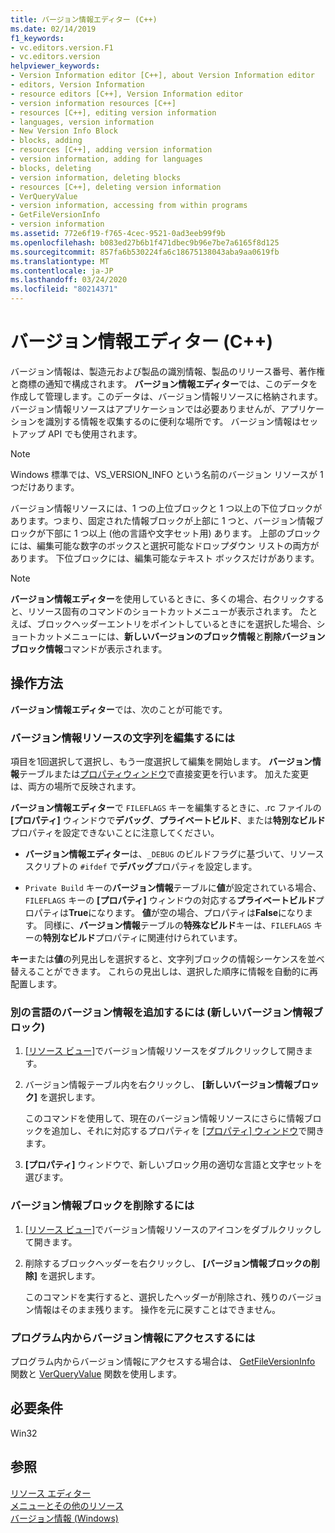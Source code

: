 ```yaml
---
title: バージョン情報エディター (C++)
ms.date: 02/14/2019
f1_keywords:
- vc.editors.version.F1
- vc.editors.version
helpviewer_keywords:
- Version Information editor [C++], about Version Information editor
- editors, Version Information
- resource editors [C++], Version Information editor
- version information resources [C++]
- resources [C++], editing version information
- languages, version information
- New Version Info Block
- blocks, adding
- resources [C++], adding version information
- version information, adding for languages
- blocks, deleting
- version information, deleting blocks
- resources [C++], deleting version information
- VerQueryValue
- version information, accessing from within programs
- GetFileVersionInfo
- version information
ms.assetid: 772e6f19-f765-4cec-9521-0ad3eeb99f9b
ms.openlocfilehash: b083ed27b6b1f471dbec9b96e7be7a6165f8d125
ms.sourcegitcommit: 857fa6b530224fa6c18675138043aba9aa0619fb
ms.translationtype: MT
ms.contentlocale: ja-JP
ms.lasthandoff: 03/24/2020
ms.locfileid: "80214371"
---
```

# <a name="version-information-editor-c"></a>バージョン情報エディター (C++)

バージョン情報は、製造元および製品の識別情報、製品のリリース番号、著作権と商標の通知で構成されます。 **バージョン情報エディター**では、このデータを作成して管理します。このデータは、バージョン情報リソースに格納されます。 バージョン情報リソースはアプリケーションでは必要ありませんが、アプリケーションを識別する情報を収集するのに便利な場所です。 バージョン情報はセットアップ API でも使用されます。

> [!NOTE]
> Windows 標準では、VS_VERSION_INFO という名前のバージョン リソースが 1 つだけあります。

バージョン情報リソースには、1 つの上位ブロックと 1 つ以上の下位ブロックがあります。つまり、固定された情報ブロックが上部に 1 つと、バージョン情報ブロックが下部に 1 つ以上 (他の言語や文字セット用) あります。 上部のブロックには、編集可能な数字のボックスと選択可能なドロップダウン リストの両方があります。 下位ブロックには、編集可能なテキスト ボックスだけがあります。

> [!NOTE]
> **バージョン情報エディター**を使用しているときに、多くの場合、右クリックすると、リソース固有のコマンドのショートカットメニューが表示されます。 たとえば、ブロックヘッダーエントリをポイントしているときにを選択した場合、ショートカットメニューには、**新しいバージョンのブロック情報**と**削除バージョンブロック情報**コマンドが表示されます。

## <a name="how-to"></a>操作方法

**バージョン情報エディター**では、次のことが可能です。

### <a name="to-edit-a-string-in-a-version-information-resource"></a>バージョン情報リソースの文字列を編集するには

項目を1回選択して選択し、もう一度選択して編集を開始します。 **バージョン情報**テーブルまたは[プロパティウィンドウ](/visualstudio/ide/reference/properties-window)で直接変更を行います。 加えた変更は、両方の場所で反映されます。

**バージョン情報エディター**で `FILEFLAGS` キーを編集するときに、.rc ファイルの **[プロパティ]** ウィンドウで**デバッグ**、**プライベートビルド**、または**特別なビルド**プロパティを設定できないことに注意してください。

- **バージョン情報エディター**は、`_DEBUG` のビルドフラグに基づいて、リソーススクリプトの `#ifdef` で**デバッグ**プロパティを設定します。

- `Private Build` キーの**バージョン情報**テーブルに**値**が設定されている場合、`FILEFLAGS` キーの **[プロパティ]** ウィンドウの対応する**プライベートビルド**プロパティは**True**になります。 **値**が空の場合、プロパティは**False**になります。 同様に、**バージョン情報**テーブルの**特殊なビルド**キーは、`FILEFLAGS` キーの**特別なビルド**プロパティに関連付けられています。

**キー**または**値**の列見出しを選択すると、文字列ブロックの情報シーケンスを並べ替えることができます。 これらの見出しは、選択した順序に情報を自動的に再配置します。

### <a name="to-add-version-information-for-another-language-new-version-info-block"></a>別の言語のバージョン情報を追加するには (新しいバージョン情報ブロック)

1. [[リソース ビュー]](how-to-create-a-resource-script-file.md#create-resources)でバージョン情報リソースをダブルクリックして開きます。

1. バージョン情報テーブル内を右クリックし、 **[新しいバージョン情報ブロック]** を選択します。

   このコマンドを使用して、現在のバージョン情報リソースにさらに情報ブロックを追加し、それに対応するプロパティを [[プロパティ] ウィンドウ](/visualstudio/ide/reference/properties-window)で開きます。

1. **[プロパティ]** ウィンドウで、新しいブロック用の適切な言語と文字セットを選びます。

### <a name="to-delete-a-version-information-block"></a>バージョン情報ブロックを削除するには

1. [[リソース ビュー]](how-to-create-a-resource-script-file.md#create-resources)でバージョン情報リソースのアイコンをダブルクリックして開きます。

1. 削除するブロックヘッダーを右クリックし、 **[バージョン情報ブロックの削除]** を選択します。

   このコマンドを実行すると、選択したヘッダーが削除され、残りのバージョン情報はそのまま残ります。 操作を元に戻すことはできません。

### <a name="to-access-version-information-from-within-your-program"></a>プログラム内からバージョン情報にアクセスするには

プログラム内からバージョン情報にアクセスする場合は、 [GetFileVersionInfo](/windows/win32/api/winver/nf-winver-getfileversioninfow) 関数と [VerQueryValue](/windows/win32/api/winver/nf-winver-verqueryvaluew) 関数を使用します。

## <a name="requirements"></a>必要条件

Win32

## <a name="see-also"></a>参照

[リソース エディター](../windows/resource-editors.md)<br/>
[メニューとその他のリソース](/windows/win32/menurc/resources)<br/>
[バージョン情報 (Windows)](/windows/win32/menurc/version-information)
